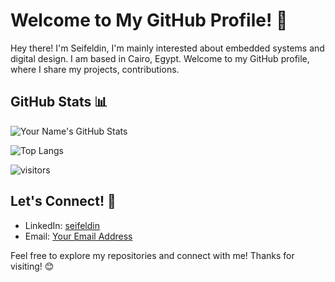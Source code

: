 # Welcome to My GitHub Profile! 👋

Hey there! I'm Seifeldin, I'm mainly interested about embedded systems and digital design. I am based in Cairo, Egypt. Welcome to my GitHub profile, where I share my projects, contributions.



## GitHub Stats 📊

![Your Name's GitHub Stats](https://github-readme-stats.vercel.app/api?username=seif2001&show_icons=true&theme=radical)

![Top Langs](https://github-readme-stats.vercel.app/api/top-langs/?username=seif2001&layout=compact&theme=radical)

![visitors](https://visitor-badge.glitch.me/badge?page_id=Seif2001.Seif2001&left_color=green&right_color=red)


## Let's Connect! 🤝

- LinkedIn: [seifeldin](https://linkedin.com/in/seifeldin)
- Email: [Your Email Address](mailto:seifelshabshiri@aucegypt.edu)

Feel free to explore my repositories and connect with me! Thanks for visiting! 😊
